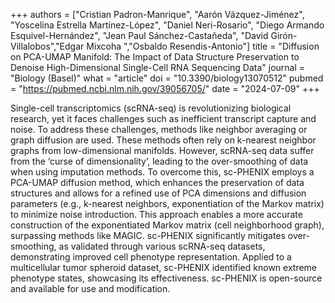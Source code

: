 +++
authors = ["Cristian Padron-Manrique", "Aarón Vázquez-Jiménez", "Yoscelina Estrella Martínez-López", "Daniel Neri-Rosario", "Diego Armando Esquivel-Hernández", "Jean Paul Sánchez-Castañeda", "David Girón-Villalobos","Edgar Mixcoha ","Osbaldo Resendis-Antonio"]
title = "Diffusion on PCA-UMAP Manifold: The Impact of Data Structure Preservation to Denoise High-Dimensional Single-Cell RNA Sequencing Data"
journal = "Biology (Basel)"
what = "article"
doi = "10.3390/biology13070512"
pubmed = "https://pubmed.ncbi.nlm.nih.gov/39056705/"
date = "2024-07-09"
+++

Single-cell transcriptomics (scRNA-seq) is revolutionizing biological research, yet it faces challenges such as inefficient transcript capture and noise. To address these challenges, methods like neighbor averaging or graph diffusion are used. These methods often rely on k-nearest neighbor graphs from low-dimensional manifolds. However, scRNA-seq data suffer from the ‘curse of dimensionality’, leading to the over-smoothing of data when using imputation methods. To overcome this, sc-PHENIX employs a PCA-UMAP diffusion method, which enhances the preservation of data structures and allows for a refined use of PCA dimensions and diffusion parameters (e.g., k-nearest neighbors, exponentiation of the Markov matrix) to minimize noise introduction. This approach enables a more accurate construction of the exponentiated Markov matrix (cell neighborhood graph), surpassing methods like MAGIC. sc-PHENIX significantly mitigates over-smoothing, as validated through various scRNA-seq datasets, demonstrating improved cell phenotype representation. Applied to a multicellular tumor spheroid dataset, sc-PHENIX identified known extreme phenotype states, showcasing its effectiveness. sc-PHENIX is open-source and available for use and modification.